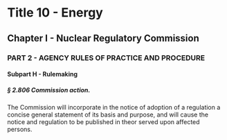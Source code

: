
# Title 10 - Energy
## Chapter I - Nuclear Regulatory Commission
### PART 2 - AGENCY RULES OF PRACTICE AND PROCEDURE
#### Subpart H - Rulemaking
##### § 2.806 Commission action.

The Commission will incorporate in the notice of adoption of a regulation a concise general statement of its basis and purpose, and will cause the notice and regulation to be published in theor served upon affected persons.
